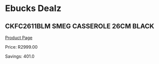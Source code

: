 
# Ebucks Dealz
## CKFC2611BLM SMEG CASSEROLE 26CM BLACK
[Product Page](https://www.ebucks.com/web/shop/productSelected.do?prodId=1170707488&catId=1196428103)

Price: R2999.00

Savings: 401.0


	